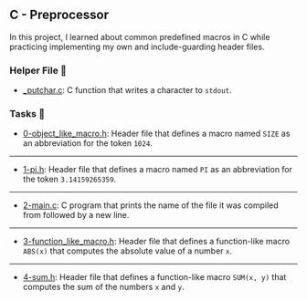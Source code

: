 ## C - Preprocessor

In this project, I learned about common predefined macros in C while practicing implementing my own and include-guarding header files.

### Helper File 🙌
* [_putchar.c](https://github.com/KimberlyPeters/alx-low_level_programming/blob/master/0x0D-preprocessor/_putchar.c): C function that writes a character to ```stdout```.

### Tasks 📃

* [0-object_like_macro.h](https://github.com/KimberlyPeters/alx-low_level_programming/blob/master/0x0D-preprocessor/0-object_like_macro.h): Header file that defines a macro named ```SIZE``` as an abbreviation for the token ```1024```.
------------------------------------------------------------------------
* [1-pi.h](https://github.com/KimberlyPeters/alx-low_level_programming/blob/master/0x0D-preprocessor/1-pi.h): Header file that defines a macro named ```PI``` as an abbreviation for the token ```3.14159265359```.
----------------------------------------------------------------------------
* [2-main.c](https://github.com/KimberlyPeters/alx-low_level_programming/blob/master/0x0D-preprocessor/2-main.c): C program that prints the name of the file it was compiled from followed by a new line.
----------------------------------------------------------------
* [3-function_like_macro.h](https://github.com/KimberlyPeters/alx-low_level_programming/blob/master/0x0D-preprocessor/3-function_like_macro.h): Header file that defines a function-like macro ```ABS(x)``` that computes the absolute value of a number ```x```.
-----------------------------------------------------------------
* [4-sum.h](https://github.com/KimberlyPeters/alx-low_level_programming/blob/master/0x0D-preprocessor/4-sum.h): Header file that defines a function-like macro ```SUM(x, y)``` that computes the sum of the numbers ```x``` and ```y```.
